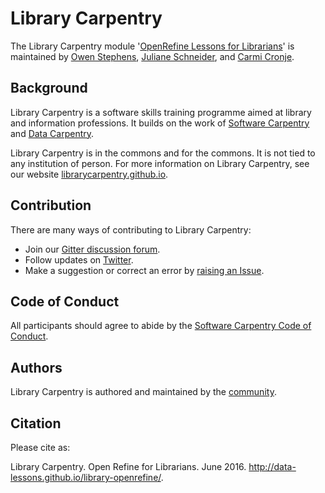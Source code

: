 # Library Carpentry

The Library Carpentry module '[OpenRefine Lessons for Librarians](http://data-lessons.github.io/library-openrefine/)' is maintained by [Owen Stephens](https://github.com/ostephens), [Juliane Schneider](https://github.com/pitviper6), and [Carmi Cronje](https://github.com/ccronje).

## Background

Library Carpentry is a software skills training programme aimed at library and information professions. It builds on the work of [Software Carpentry](http://software-carpentry.org/) and [Data Carpentry](http://www.datacarpentry.org/).

Library Carpentry is in the commons and for the commons. It is not tied to any institution of person. For more information on Library Carpentry, see our website [librarycarpentry.github.io](http://librarycarpentry.github.io/).

## Contribution

There are many ways of contributing to Library Carpentry:

- Join our [Gitter discussion forum](https://gitter.im/LibraryCarpentry/).
- Follow updates on [Twitter](https://twitter.com/LibCarpentry).
- Make a suggestion or correct an error by [raising an Issue](https://github.com/data-lessons/library-openrefine/issues).

## Code of Conduct

All participants should agree to abide by the [Software Carpentry Code of Conduct](http://software-carpentry.org/conduct/).

## Authors

Library Carpentry is authored and maintained by the [community](https://github.com/data-lessons/library-openrefine/network/members).

## Citation

Please cite as:

Library Carpentry. Open Refine for Librarians. June 2016. http://data-lessons.github.io/library-openrefine/.
